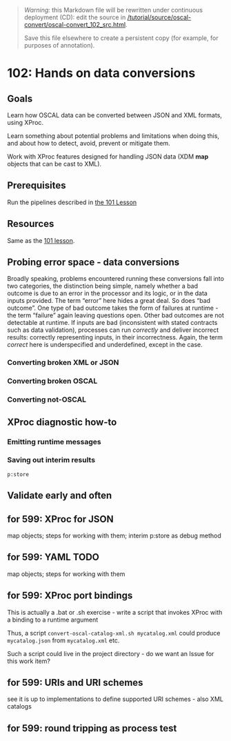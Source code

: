 

> *Warning:* this Markdown file will be rewritten under continuous deployment (CD): edit the source in [/tutorial/source/oscal-convert/oscal-convert_102_src.html](../../../tutorial/source/oscal-convert/oscal-convert_102_src.html).
> 
> Save this file elsewhere to create a persistent copy (for example, for purposes of annotation).

# 102: Hands on data conversions

## Goals

Learn how OSCAL data can be converted between JSON and XML formats, using XProc.

Learn something about potential problems and limitations when doing this, and about how to detect, avoid, prevent or mitigate them.

Work with XProc features designed for handling JSON data (XDM **map** objects that can be cast to XML).

## Prerequisites

Run the pipelines described in [the 101                Lesson](https://github.com/usnistgov/oscal-xproc3/discussions/18)

## Resources

Same as the [101 lesson](oscal-convert_101.md).

## Probing error space - data conversions

Broadly speaking, problems encountered running these conversions fall into two categories, the distinction being simple, namely whether a bad outcome is due to an error in the processor and its logic, or in the data inputs provided. The term &ldquo;error&rdquo; here hides a great deal. So does &ldquo;bad outcome&rdquo;. One type of bad outcome takes the form of failures at runtime - the term &ldquo;failure&rdquo; again leaving questions open. Other bad outcomes are not detectable at runtime. If inputs are bad (inconsistent with stated contracts such as data validation), processes can run *correctly* and deliver incorrect results: correctly representing inputs, in their incorrectness. Again, the term *correct* here is underspecified and underdefined, except in the case.

### Converting broken XML or JSON

### Converting broken OSCAL

### Converting not-OSCAL

## XProc diagnostic how-to

### Emitting runtime messages

### Saving out interim results

`p:store`

## Validate early and often

## for 599: XProc for JSON

map objects; steps for working with them; interim p:store as debug method

## for 599: YAML TODO

map objects; steps for working with them

## for 599: XProc port bindings

This is actually a .bat or .sh exercise - write a script that invokes XProc with a binding to a runtime argument

Thus, a script `convert-oscal-catalog-xml.sh mycatalog.xml` could produce `mycatalog.json` from `mycatalog.xml` etc.

Such a script could live in the project directory - do we want an Issue for this work item? 

## for 599: URIs and URI schemes

see [](https://spec.xproc.org/master/head/xproc/#err.inline.D0012) it is up to implementations to define supported URI schemes - also XML catalogs

## for 599: round tripping as process test
